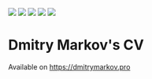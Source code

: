 ![][actions-tests]
![][actions-html]
![][actions-css]
![][actions-markdown]
![][actions-editor-config]
# Dmitry Markov's CV

Available on https://dmitrymarkov.pro

[actions-css]: https://github.com/DmitryMarkov/cv-markov/workflows/CSS/badge.svg
[actions-html]: https://github.com/DmitryMarkov/cv-markov/workflows/HTML/badge.svg
[actions-markdown]: https://github.com/DmitryMarkov/cv-markov/workflows/Markdown/badge.svg
[actions-tests]: https://github.com/DmitryMarkov/cv-markov/workflows/Tests/badge.svg
[actions-editor-config]: https://github.com/DmitryMarkov/cv-markov/workflows/EditorConfig/badge.svg
